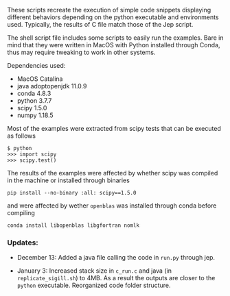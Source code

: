 
These scripts recreate the execution of simple code snippets displaying different behaviors depending on the python executable and environments used. Typically, the results of C file match those of the Jep script.

The shell script file includes some scripts to easily run the examples. Bare in mind that they were written in MacOS with Python installed through Conda, thus may require tweaking to work in other systems.

Dependencies used:
* MacOS Catalina
* java adoptopenjdk 11.0.9
* conda 4.8.3
* python 3.7.7
* scipy 1.5.0
* numpy 1.18.5

Most of the examples were extracted from scipy tests that can be executed as follows
```
$ python
>>> import scipy
>>> scipy.test()
```

The results of the examples were affected by whether scipy was compiled in the machine or installed through binaries
```
pip install --no-binary :all: scipy==1.5.0
```
and were affected by wether `openblas` was installed through conda before compiling
```
conda install libopenblas libgfortran nomlk
```

### Updates:

* December 13: Added a java file calling the code in `run.py` through jep.

* January 3: Increased stack size in `c_run.c` and java (in `replicate_sigill.sh`) to 4MB. As a result the outputs are closer to the `python` executable. Reorganized code folder structure.